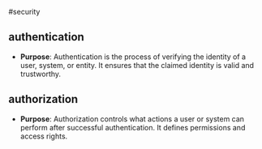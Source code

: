#security

## authentication
- **Purpose**: Authentication is the process of verifying the identity of a user, system, or entity. It ensures that the claimed identity is valid and trustworthy.

## authorization
- **Purpose**: Authorization controls what actions a user or system can perform after successful authentication. It defines permissions and access rights.
